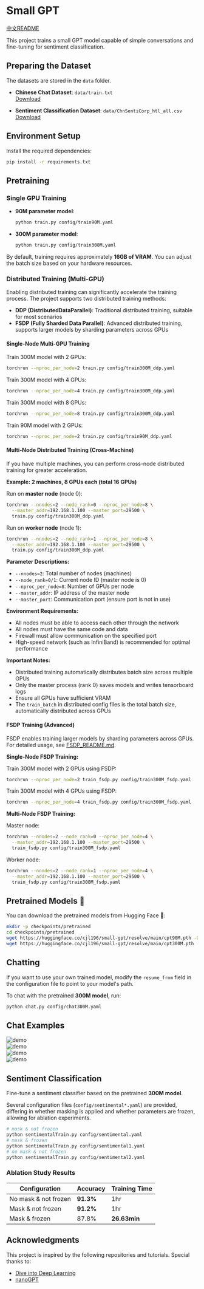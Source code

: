 # Small GPT  

[中文README](./README_zh.md)

This project trains a small GPT model capable of simple conversations and fine-tuning for sentiment classification.  

## Preparing the Dataset  

The datasets are stored in the `data` folder.  

- **Chinese Chat Dataset**: `data/train.txt`  
  [Download](https://drive.google.com/file/d/1nEuew_KNpTMbyy7BO4c8bXMXN351RCPp/view)  

- **Sentiment Classification Dataset**: `data/ChnSentiCorp_htl_all.csv`  
  [Download](https://raw.githubusercontent.com/SophonPlus/ChineseNlpCorpus/master/datasets/ChnSentiCorp_htl_all/ChnSentiCorp_htl_all.csv)  

## Environment Setup  

Install the required dependencies:  

```bash
pip install -r requirements.txt
```  

## Pretraining  

### Single GPU Training

- **90M parameter model**:  

  ```bash
  python train.py config/train90M.yaml     
  ```  

- **300M parameter model**:  

  ```bash
  python train.py config/train300M.yaml     
  ```  
By default, training requires approximately **16GB of VRAM**. You can adjust the batch size based on your hardware resources.  

### Distributed Training (Multi-GPU)

Enabling distributed training can significantly accelerate the training process. The project supports two distributed training methods:
- **DDP (DistributedDataParallel)**: Traditional distributed training, suitable for most scenarios
- **FSDP (Fully Sharded Data Parallel)**: Advanced distributed training, supports larger models by sharding parameters across GPUs

#### Single-Node Multi-GPU Training

Train 300M model with 2 GPUs:

```bash
torchrun --nproc_per_node=2 train.py config/train300M_ddp.yaml
```

Train 300M model with 4 GPUs:

```bash
torchrun --nproc_per_node=4 train.py config/train300M_ddp.yaml
```

Train 300M model with 8 GPUs:

```bash
torchrun --nproc_per_node=8 train.py config/train300M_ddp.yaml
```

Train 90M model with 2 GPUs:

```bash
torchrun --nproc_per_node=2 train.py config/train90M_ddp.yaml
```

#### Multi-Node Distributed Training (Cross-Machine)

If you have multiple machines, you can perform cross-node distributed training for greater acceleration.

**Example: 2 machines, 8 GPUs each (total 16 GPUs)**

Run on **master node** (node 0):
```bash
torchrun --nnodes=2 --node_rank=0 --nproc_per_node=8 \
  --master_addr=192.168.1.100 --master_port=29500 \
  train.py config/train300M_ddp.yaml
```

Run on **worker node** (node 1):
```bash
torchrun --nnodes=2 --node_rank=1 --nproc_per_node=8 \
  --master_addr=192.168.1.100 --master_port=29500 \
  train.py config/train300M_ddp.yaml
```

**Parameter Descriptions:**
- `--nnodes=2`: Total number of nodes (machines)
- `--node_rank=0/1`: Current node ID (master node is 0)
- `--nproc_per_node=8`: Number of GPUs per node
- `--master_addr`: IP address of the master node
- `--master_port`: Communication port (ensure port is not in use)

**Environment Requirements:**
- All nodes must be able to access each other through the network
- All nodes must have the same code and data
- Firewall must allow communication on the specified port
- High-speed network (such as InfiniBand) is recommended for optimal performance

**Important Notes:**
- Distributed training automatically distributes batch size across multiple GPUs
- Only the master process (rank 0) saves models and writes tensorboard logs
- Ensure all GPUs have sufficient VRAM
- The `train_batch` in distributed config files is the total batch size, automatically distributed across GPUs

#### FSDP Training (Advanced)

FSDP enables training larger models by sharding parameters across GPUs. For detailed usage, see [FSDP_README.md](./FSDP_README.md).

**Single-Node FSDP Training:**

Train 300M model with 2 GPUs using FSDP:
```bash
torchrun --nproc_per_node=2 train_fsdp.py config/train300M_fsdp.yaml
```

Train 300M model with 4 GPUs using FSDP:
```bash
torchrun --nproc_per_node=4 train_fsdp.py config/train300M_fsdp.yaml
```

**Multi-Node FSDP Training:**

Master node:
```bash
torchrun --nnodes=2 --node_rank=0 --nproc_per_node=4 \
  --master_addr=192.168.1.100 --master_port=29500 \
  train_fsdp.py config/train300M_fsdp.yaml
```

Worker node:
```bash
torchrun --nnodes=2 --node_rank=1 --nproc_per_node=4 \
  --master_addr=192.168.1.100 --master_port=29500 \
  train_fsdp.py config/train300M_fsdp.yaml
```


## Pretrained Models 🤗  

You can download the pretrained models from Hugging Face 🤗:  

```bash
mkdir -p checkpoints/pretrained
cd checkpoints/pretrained
wget https://huggingface.co/cjl196/small-gpt/resolve/main/cpt90M.pth -O cpt90M.pth
wget https://huggingface.co/cjl196/small-gpt/resolve/main/cpt300M.pth -O cpt300M.pth
```  

## Chatting  

If you want to use your own trained model, modify the `resume_from` field in the configuration file to point to your model's path.  

To chat with the pretrained **300M model**, run:  

```bash
python chat.py config/chat300M.yaml
```  

## Chat Examples  

![demo](assets/demo1.png)  
![demo](assets/demo2.png)  
![demo](assets/demo3.png)  
![demo](assets/demo4.png)  

## Sentiment Classification  

Fine-tune a sentiment classifier based on the pretrained **300M model**.  

Several configuration files (`config/sentimental*.yaml`) are provided, differing in whether masking is applied and whether parameters are frozen, allowing for ablation experiments.  

```bash
# mask & not frozen
python sentimentalTrain.py config/sentimental.yaml
# mask & frozen
python sentimentalTrain.py config/sentimental1.yaml
# no mask & not frozen
python sentimentalTrain.py config/sentimental2.yaml
```  

### Ablation Study Results  

| Configuration      | Accuracy  | Training Time  |  
| ----------------- | --------- | -------------- |  
| No mask & not frozen | **91.3%** | 1hr           |  
| Mask & not frozen | **91.2%** | 1hr           |  
| Mask & frozen    | 87.8%     | **26.63min**   |  

## Acknowledgments  

This project is inspired by the following repositories and tutorials. Special thanks to:  

- [Dive into Deep Learning](https://zh.d2l.ai/)  
- [nanoGPT](https://github.com/karpathy/nanoGPT)  